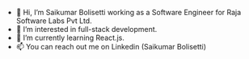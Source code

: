 - 👋 Hi, I’m Saikumar Bolisetti working as a Software Engineer for Raja Software Labs Pvt Ltd.
- 👀 I’m interested in full-stack development.
- 🌱 I’m currently learning React.js.
- 📫 You can reach out me on Linkedin (Saikumar Bolisetti)

<!---
saikumar10900/saikumar10900 is a ✨ special ✨ repository because its `README.md` (this file) appears on your GitHub profile.
You can click the Preview link to take a look at your changes.
--->
